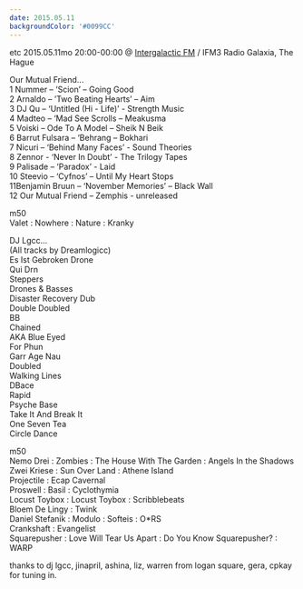 ```yaml
---
date: 2015.05.11
backgroundColor: '#0099CC'
---
```


etc 2015.05.11mo 20:00-00:00 @ [Intergalactic FM](http://www.intergalacticfm.com/) / IFM3 Radio Galaxia, The Hague  

Our Mutual Friend...  
1 Nummer – ‘Scion’ – Going Good  
2 Arnaldo – ’Two Beating Hearts’ – Aim  
3 DJ Qu – ‘Untitled (Hi - Life)’ - Strength Music  
4 Madteo – ‘Mad See Scrolls – Meakusma  
5 Voiski – Ode To A Model – Sheik N Beik  
6 Barrut Fulsara – ‘Behrang – Bokhari  
7 Nicuri – ‘Behind Many Faces’ - Sound Theories  
8 Zennor - ‘Never In Doubt’ - The Trilogy Tapes  
9 Palisade – ‘Paradox’ - Laid  
10 Steevio – ‘Cyfnos’ – Until My Heart Stops  
11Benjamin Bruun – ‘November Memories’ – Black Wall  
12 Our Mutual Friend – Zemphis - unreleased  

m50  
Valet : Nowhere : Nature : Kranky  

DJ Lgcc...  
(All tracks by Dreamlogicc)  
Es Ist Gebroken Drone  
Qui Drn  
Steppers  
Drones & Basses  
Disaster Recovery Dub  
Double Doubled  
BB  
Chained  
AKA Blue Eyed  
For Phun  
Garr Age Nau  
Doubled  
Walking Lines  
DBace  
Rapid  
Psyche Base  
Take It And Break It  
One Seven Tea  
Circle Dance  

m50  
Nemo Drei : Zombies : The House With The Garden : Angels In the Shadows  
Zwei Kriese : Sun Over Land : Athene Island  
Projectile : Ecap Cavernal  
Proswell : Basil : Cyclothymia  
Locust Toybox : Locust Toybox : Scribblebeats  
Bloem De Lingy : Twink  
Daniel Stefanik : Modulo : Softeis : O\*RS  
Crankshaft : Evangelist  
Squarepusher : Love Will Tear Us Apart : Do You Know Squarepusher? : WARP  

thanks to dj lgcc, jinapril, ashina, liz, warren from logan square, gera, cpkay for tuning in.